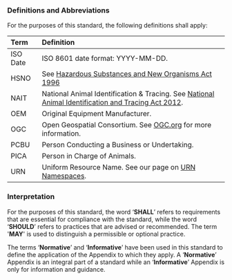 ### Definitions and Abbreviations

For the purposes of this standard, the following definitions shall apply:

Term | Definition
:--- | :---------
ISO Date | ISO 8601 date format: YYYY-MM-DD.
HSNO | See [Hazardous Substances and New Organisms Act 1996](http://www.legislation.govt.nz/act/public/1996/0030/latest/DLM381222.html)
NAIT | National Animal Identification & Tracing. See [National Animal Identification and Tracing Act 2012](http://www.legislation.govt.nz/act/public/2012/0002/latest/DLM3430220.html).
OEM | Original Equipment Manufacturer.
OGC | Open Geospatial Consortium. See [OGC.org](https://www.ogc.org/) for more information.
PCBU | Person Conducting a Business or Undertaking.
PICA | Person in Charge of Animals.
URN | Uniform Resource Name. See our page on [URN Namespaces](https://github.com/Datalinker-Org/Farm-Data-Standards/blob/master/FarmDataStandards_Namespaces-for-Farm-Data-Identifiers.md).

### Interpretation

For the purposes of this standard, the word ‘**SHALL**’ refers to requirements that are essential for compliance with the standard, while the word ‘**SHOULD**’ refers to practices that are advised or recommended. The term '**MAY**' is used to distinguish a permissible or optional practice.

The terms ‘**Normative**’ and ‘**Informative**’ have been used in this standard to define the application of the Appendix to which they apply. A ‘**Normative**’ Appendix is an integral part of a standard while an ‘**Informative**’ Appendix is only for information and guidance.
